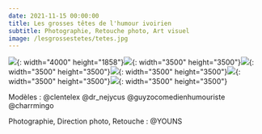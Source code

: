 ```yaml
---
date: 2021-11-15 00:00:00
title: Les grosses têtes de l'humour ivoirien
subtitle: Photographie, Retouche photo, Art visuel
image: /lesgrossestetes/tetes.jpg
---
```

![](/lesgrossestetes/tetes.jpg){: width="4000" height="1858"}![](/lesgrossestetes/CLENTELEX.jpg){: width="3500" height="3500"}![](/lesgrossestetes/CHARMINGO.jpg){: width="3500" height="3500"}![](/lesgrossestetes/NEJY.jpg){: width="3500" height="3500"}![](/lesgrossestetes/GUIZO.jpg){: width="3500" height="3500"}![](/lesgrossestetes/GUYZO.jpg){: width="3500" height="3500"}

Mod&egrave;les : @clentelex @dr\_nejycus @guyzocomedienhumouriste @charrmingo

Photographie, Direction photo, Retouche : @YOUNS&nbsp;